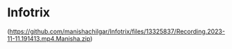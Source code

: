 # Infotrix
(https://github.com/manishachilgar/Infotrix/files/13325837/Recording.2023-11-11.191413.mp4.Manisha.zip)
